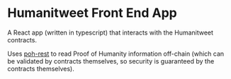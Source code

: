 # Humanitweet Front End App
A React app (written in typescript) that interacts with the Humanitweet contracts.

Uses [poh-rest](https://github.com/justinkalland/poh-rest) to read Proof of Humanity information off-chain (which can be validated by contracts themselves, so security is guaranteed by the contracts themselves).